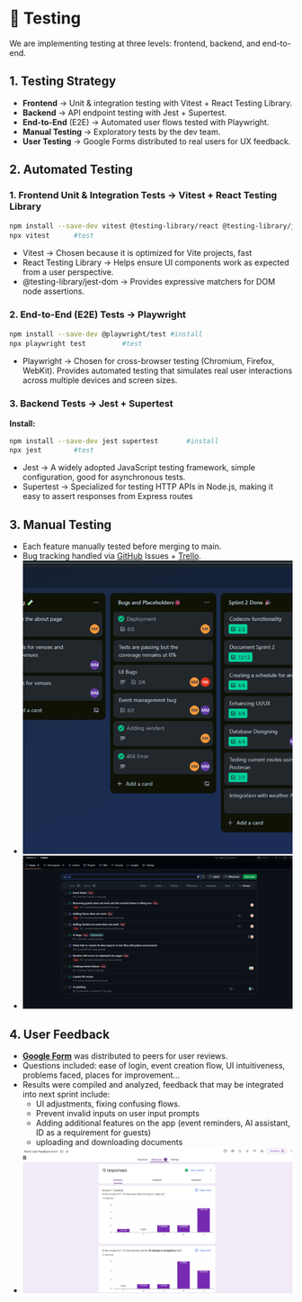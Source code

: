 # 🧪 Testing
We are implementing testing at three levels: frontend, backend, and end-to-end.

## 1. Testing Strategy
- **Frontend** → Unit & integration testing with Vitest + React Testing Library.
- **Backend** → API endpoint testing with Jest + Supertest.
- **End-to-End** (E2E) → Automated user flows tested with Playwright.
- **Manual Testing** → Exploratory tests by the dev team.
- **User Testing** → Google Forms distributed to real users for UX feedback.

## 2. Automated Testing
### 1. Frontend Unit & Integration Tests → Vitest + React Testing Library
```bash
npm install --save-dev vitest @testing-library/react @testing-library/jest-dom      #install
npx vitest      #test
```
- Vitest → Chosen because it is optimized for Vite projects, fast
- React Testing Library → Helps ensure UI components work as expected from a user perspective.
- @testing-library/jest-dom → Provides expressive matchers for DOM node assertions.

### 2. End-to-End (E2E) Tests → Playwright
```bash
npm install --save-dev @playwright/test #install
npx playwright test         #test
```
- Playwright → Chosen for cross-browser testing (Chromium, Firefox, WebKit). Provides automated testing that simulates real user interactions across multiple devices and screen sizes.

### 3. Backend Tests → Jest + Supertest
**Install:**
```bash
npm install --save-dev jest supertest       #install
npx jest        #test
```
- Jest → A widely adopted JavaScript testing framework, simple configuration, good for asynchronous tests.
- Supertest → Specialized for testing HTTP APIs in Node.js, making it easy to assert responses from Express routes

## 3. Manual Testing
- Each feature manually tested before merging to main.
- Bug tracking handled via [GitHub](https://github.com/Codexa-v1/Codexa) Issues + [Trello](https://trello.com/b/1v7ctfOX/codexa).
- ![alt text](../../assets/development/Sprint02/Bugs/Github.png)
- ![alt text](../../assets/development/Sprint02/Bugs/Trello.png)

## 4. User Feedback
- **[Google Form](https://docs.google.com/forms/d/e/1FAIpQLSeQoMUbDmMaMzPh1MDD8YCQLu8-IxFAlJN5ozyVCMwD-llzKg/viewform?usp=header)** was distributed to peers for user reviews.
- Questions included: ease of login, event creation flow, UI intuitiveness, problems faced, places for improvement...
- Results were compiled and analyzed, feedback that may be integrated into next sprint include:
    - UI adjustments, fixing confusing flows.
    - Prevent invalid inputs on user input prompts
    - Adding additional features on the app (event reminders, AI assistant, ID as a requirement for guests)
    - uploading and downloading documents
- ![alt text](../../assets/development/Sprint02/Testing/GoogleForm.png)